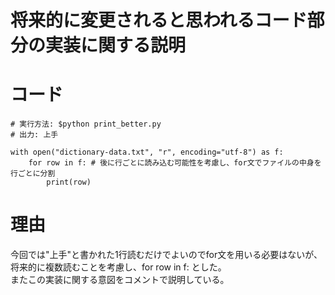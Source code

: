 <h1>将来的に変更されると思われるコード部分の実装に関する説明<h1>

# コード

```
# 実行方法: $python print_better.py
# 出力: 上手

with open("dictionary-data.txt", "r", encoding="utf-8") as f:
    for row in f: # 後に行ごとに読み込む可能性を考慮し、for文でファイルの中身を行ごとに分割
        print(row)
```

# 理由
今回では"上手"と書かれた1行読むだけでよいのでfor文を用いる必要はないが、
将来的に複数読むことを考慮し、for row in f: とした。<br>
またこの実装に関する意図をコメントで説明している。